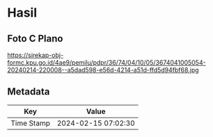 # Hasil

## Foto C Plano

https://sirekap-obj-formc.kpu.go.id/4ae9/pemilu/pdpr/36/74/04/10/05/3674041005054-20240214-220008--a5dad598-e56d-4214-a51d-ffd5d94fbf68.jpg


## Metadata

| Key        | Value               |
| ---------- | ------------------- |
| Time Stamp | 2024-02-15 07:02:30 |




